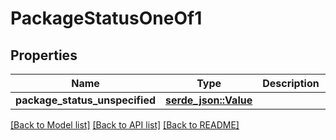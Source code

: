 # PackageStatusOneOf1

## Properties

Name | Type | Description | Notes
------------ | ------------- | ------------- | -------------
**package_status_unspecified** | [**serde_json::Value**](.md) |  | 

[[Back to Model list]](../README.md#documentation-for-models) [[Back to API list]](../README.md#documentation-for-api-endpoints) [[Back to README]](../README.md)


